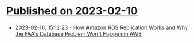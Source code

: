 # [Published on 2023-02-10](index.md)

* [2023-02-10, 15:12:23](https://lobste.rs/s/lqupp2/how_amazon_rds_replication_works_why_faa_s) - [How Amazon RDS Replication Works and Why the FAA's Database Problem Won't Happen in AWS](https://ottertune.com/blog/how-amazon-rds-replication-works-and-why-the-faas-database-problem-wont-happen-in-aws/)
